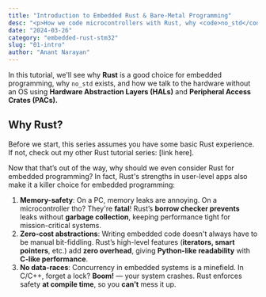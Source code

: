 ```yaml
---
title: "Introduction to Embedded Rust & Bare-Metal Programming"
desc: "<p>How we code microcontrollers with Rust, why <code>no_std</code> exists, and how we tell the STM32 what to do.</p>"
date: "2024-03-26"
category: "embedded-rust-stm32"
slug: "01-intro"
author: "Anant Narayan"
---
```


In this tutorial, we'll see why **Rust** is a good choice for embedded programming, why `no_std` exists, and how we talk to the hardware without an OS using **Hardware Abstraction Layers (HALs)** and **Peripheral Access Crates (PACs).**

## Why Rust?

Before we start, this series assumes you have some basic Rust experience. If not, check out my other Rust tutorial series: [link here].

Now that that’s out of the way, why should we even consider Rust for embedded programming?
In fact, Rust's strengths in user-level apps also make it a killer choice for embedded programming:

  1. **Memory-safety**: On a PC, memory leaks are annoying. On a microcontroller tho? They're **fatal**! Rust’s **borrow checker prevents** leaks without **garbage collection**, keeping performance tight for mission-critical systems.
  2. **Zero-cost abstractions**: Writing embedded code doesn't always have to be manual bit-fiddling. Rust’s high-level features (**iterators, smart pointers**, etc.) add **zero overhead**, giving **Python-like readability** with **C-like performance**.
  3. **No data-races**: Concurrency in embedded systems is a minefield. In C/C++, forget a lock? **Boom!** — your system crashes. Rust enforces safety **at compile time**, so you **can’t** mess it up.
